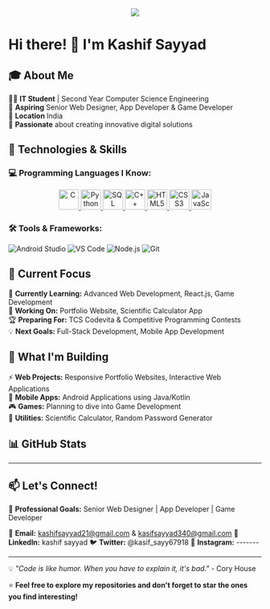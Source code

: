 <div align="center">
  <img src="https://readme-typing-svg.herokuapp.com/?lines=💻+Kashif+Sayyad;Computer+Science+Student;Building+Digital+Solutions;Explore+My+Projects+Below!&font=JetBrains%20Mono&center=true&width=400&height=50&color=DC143C&vCenter=true&size=20&pause=1200">
</div>


# Hi there! 👋 I'm Kashif Sayyad

## 🎓 About Me
🧑‍💻 **IT Student** | Second Year Computer Science Engineering  
🌟 **Aspiring** Senior Web Designer, App Developer & Game Developer  
📍 **Location** India  
🚀 **Passionate** about creating innovative digital solutions

## 🔧 Technologies & Skills

### 💻 Programming Languages I Know:
<!-- Programming Languages -->
<div align="center">
  <!-- C -->
  <a href="https://en.wikipedia.org/wiki/C_(programming_language)" target="_blank">
    <img src="https://cdn.jsdelivr.net/gh/devicons/devicon/icons/c/c-original.svg" alt="C" width="40" height="40"/>
  </a>
  
  <!-- Python -->
  <a href="https://www.python.org" target="_blank">
    <img src="https://cdn.jsdelivr.net/gh/devicons/devicon/icons/python/python-original.svg" alt="Python" width="40" height="40"/>
  </a>
  
  <!-- SQL -->
  <a href="https://www.mysql.com/" target="_blank">
    <img src="https://cdn.jsdelivr.net/gh/devicons/devicon/icons/mysql/mysql-original.svg" alt="SQL" width="40" height="40"/>
  </a>
  
  <!-- C++ -->
  <a href="https://isocpp.org/" target="_blank">
    <img src="https://cdn.jsdelivr.net/gh/devicons/devicon/icons/cplusplus/cplusplus-original.svg" alt="C++" width="40" height="40"/>
  </a>
  
  <!-- HTML -->
  <a href="https://developer.mozilla.org/en-US/docs/Web/HTML" target="_blank">
    <img src="https://cdn.jsdelivr.net/gh/devicons/devicon/icons/html5/html5-original.svg" alt="HTML5" width="40" height="40"/>
  </a>
  
  <!-- CSS -->
  <a href="https://developer.mozilla.org/en-US/docs/Web/CSS" target="_blank">
    <img src="https://cdn.jsdelivr.net/gh/devicons/devicon/icons/css3/css3-original.svg" alt="CSS3" width="40" height="40"/>
  </a>

  <!-- JavaScript -->
<a href="https://developer.mozilla.org/en-US/docs/Web/JavaScript" target="_blank">
  <img src="https://cdn.jsdelivr.net/gh/devicons/devicon/icons/javascript/javascript-original.svg" alt="JavaScript" width="40" height="40"/>
</a>

</div>

### 🛠️ Tools & Frameworks:
![Android Studio](https://img.shields.io/badge/Android%20Studio-3DDC84?style=for-the-badge&logo=android-studio&logoColor=white)
![VS Code](https://img.shields.io/badge/VS%20Code-007ACC?style=for-the-badge&logo=visual-studio-code&logoColor=white)
![Node.js](https://img.shields.io/badge/Node.js-43853D?style=for-the-badge&logo=node.js&logoColor=white)
![Git](https://img.shields.io/badge/Git-F05032?style=for-the-badge&logo=git&logoColor=white)

## 🎯 Current Focus
🌱 **Currently Learning:** Advanced Web Development, React.js, Game Development  
🔭 **Working On:** Portfolio Website, Scientific Calculator App  
🏆 **Preparing For:** TCS Codevita & Competitive Programming Contests  
💡 **Next Goals:** Full-Stack Development, Mobile App Development

## 🚀 What I'm Building
⚡ **Web Projects:** Responsive Portfolio Websites, Interactive Web Applications  
📱 **Mobile Apps:** Android Applications using Java/Kotlin  
🎮 **Games:** Planning to dive into Game Development  
🧮 **Utilities:** Scientific Calculator, Random Password Generator

## 📊 GitHub Stats
--------------

## 📫 Let's Connect!
💼 **Professional Goals:** Senior Web Designer | App Developer | Game Developer  

📧 **Email:** kashifsayyad21@gmail.com & kasifsayyad340@gmail.com
💬 **LinkedIn:** kashif sayyad
🐦 **Twitter:** @kasif_sayy67918 
📱 **Instagram:** -------

---

💡 *"Code is like humor. When you have to explain it, it's bad."* - Cory House

⭐ **Feel free to explore my repositories and don't forget to star the ones you find interesting!**
